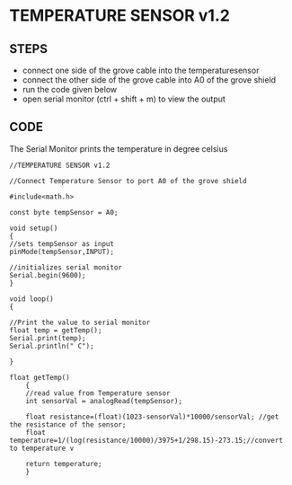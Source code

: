 # TEMPERATURE SENSOR v1.2

## STEPS
* connect one side of the grove cable into the temperaturesensor
* connect the other side of the grove cable into A0 of the grove shield
* run the code given below
* open serial monitor (ctrl + shift + m) to view the output
## CODE
The Serial Monitor prints the temperature in degree celsius

```
//TEMPERATURE SENSOR v1.2

//Connect Temperature Sensor to port A0 of the grove shield

#include<math.h>

const byte tempSensor = A0;

void setup()
{
//sets tempSensor as input
pinMode(tempSensor,INPUT);

//initializes serial monitor
Serial.begin(9600);
}

void loop()
{

//Print the value to serial monitor
float temp = getTemp();
Serial.print(temp);
Serial.println(" C");

}

float getTemp()
    {
    //read value from Temperature sensor
    int sensorVal = analogRead(tempSensor);

    float resistance=(float)(1023-sensorVal)*10000/sensorVal; //get the resistance of the sensor;
    float temperature=1/(log(resistance/10000)/3975+1/298.15)-273.15;//convert to temperature v

    return temperature;   
    }
    
```
